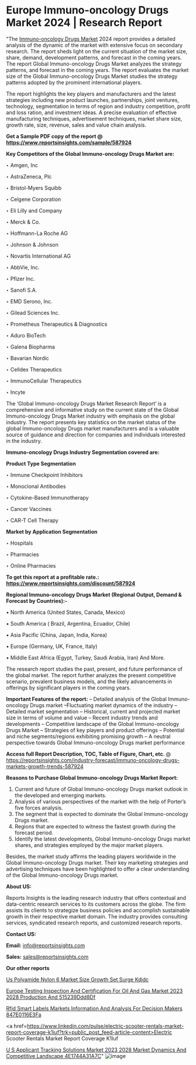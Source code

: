 # Europe Immuno-oncology Drugs Market 2024 | Research Report

"The <a href=https://www.reportsinsights.com/sample/587924>Immuno-oncology Drugs Market</a> 2024 report provides a detailed analysis of the dynamic of the market with extensive focus on secondary research. The report sheds light on the current situation of the market size, share, demand, development patterns, and forecast in the coming years. The report Global Immuno-oncology Drugs Market analyzes the strategy patterns, and forecast in the coming years. The report evaluates the market size of the Global Immuno-oncology Drugs Market studies the strategy patterns adopted by the prominent international players.

The report highlights the key players and manufacturers and the latest strategies including new product launches, partnerships, joint ventures, technology, segmentation in terms of region and industry competition, profit and loss ration, and investment ideas. A precise evaluation of effective manufacturing techniques, advertisement techniques, market share size, growth rate, size, revenue, sales and value chain analysis.

<strong>Get a Sample PDF copy of the report @ <a href=https://www.reportsinsights.com/sample/587924 style=color:#0000ff;>https://www.reportsinsights.com/sample/587924</a></strong>

<strong>Key Competitors of the Global Immuno-oncology Drugs Market are:</strong>

‣ Amgen, Inc


‣ AstraZeneca, Plc


‣ Bristol-Myers Squibb


‣ Celgene Corporation


‣ Eli Lilly and Company


‣ Merck & Co.


‣ Hoffmann-La Roche AG


‣ Johnson & Johnson


‣ Novartis International AG


‣ AbbVie, Inc.


‣ Pfizer Inc.


‣ Sanofi S.A.


‣ EMD Serono, Inc.


‣ Gilead Sciences Inc.


‣ Prometheus Therapeutics & Diagnostics


‣ Aduro BioTech


‣ Galena Biopharma


‣ Bavarian Nordic


‣ Celldex Therapeutics


‣ ImmunoCellular Therapeutics


‣ Incyte

The ‘Global Immuno-oncology Drugs Market Research Report’ is a comprehensive and informative study on the current state of the Global Immuno-oncology Drugs Market industry with emphasis on the global industry. The report presents key statistics on the market status of the global Immuno-oncology Drugs market manufacturers and is a valuable source of guidance and direction for companies and individuals interested in the industry.

<strong>Immuno-oncology Drugs Industry Segmentation covered are:</strong>

<strong>Product Type Segmentation</strong>

‣    Immune Checkpoint Inhibitors


‣ Monoclonal Antibodies


‣ Cytokine-Based Immunotherapy


‣ Cancer Vaccines


‣ CAR-T Cell Therapy

<strong>Market by Application Segmentation</strong>

‣   Hospitals


‣ Pharmacies


‣ Online Pharmacies

<strong>To get this report at a profitable rate.: <a href=https://www.reportsinsights.com/discount/587924 style=color:#0000ff;>https://www.reportsinsights.com/discount/587924</a></strong>

<strong>Regional Immuno-oncology Drugs Market (Regional Output, Demand &amp; Forecast by Countries):-</strong>

• North America (United States, Canada, Mexico)

• South America ( Brazil, Argentina, Ecuador, Chile)

• Asia Pacific (China, Japan, India, Korea)

• Europe (Germany, UK, France, Italy)

• Middle East Africa (Egypt, Turkey, Saudi Arabia, Iran) And More.

The research report studies the past, present, and future performance of the global market. The report further analyzes the present competitive scenario, prevalent business models, and the likely advancements in offerings by significant players in the coming years.

<strong>Important Features of the report:</strong>
– Detailed analysis of the Global Immuno-oncology Drugs market
–Fluctuating market dynamics of the industry
–Detailed market segmentation
– Historical, current and projected market size in terms of volume and value
– Recent industry trends and developments
– Competitive landscape of the Global Immuno-oncology Drugs Market
– Strategies of key players and product offerings
– Potential and niche segments/regions exhibiting promising growth
– A neutral perspective towards Global Immuno-oncology Drugs market performance

<strong>Access full Report Description, TOC, Table of Figure, Chart, etc. </strong>@   <a href=https://reportsinsights.com/industry-forecast/immuno-oncology-drugs-markets-growth-trends-587924 style=color:#0000ff;>https://reportsinsights.com/industry-forecast/immuno-oncology-drugs-markets-growth-trends-587924</a>

<strong>Reasons to Purchase Global Immuno-oncology Drugs Market Report:</strong>
1. Current and future of Global Immuno-oncology Drugs market outlook in the developed and emerging markets.
2. Analysis of various perspectives of the market with the help of Porter’s five forces analysis.
3. The segment that is expected to dominate the Global Immuno-oncology Drugs market.
4. Regions that are expected to witness the fastest growth during the forecast period.
5. Identify the latest developments, Global Immuno-oncology Drugs market shares, and strategies employed by the major market players.

Besides, the market study affirms the leading players worldwide in the Global Immuno-oncology Drugs market. Their key marketing strategies and advertising techniques have been highlighted to offer a clear understanding of the Global Immuno-oncology Drugs market.

<strong><strong>About US</strong>:</strong>

Reports Insights is the leading research industry that offers contextual and data-centric research services to its customers across the globe. The firm assists its clients to strategize business policies and accomplish sustainable growth in their respective market domain. The industry provides consulting services, syndicated research reports, and customized research reports.

<strong>Contact US:</strong>

<p class=><b>Email:</b> <a href=mailto:info@reportsinsights.com>info@reportsinsights.com</a></p>
<p class=><b>Sales:</b> <a href=mailto:sales@reportsinsights.com>sales@reportsinsights.com</a></p>

<strong>Our other reports</strong>

<a href=https://www.linkedin.com/pulse/us-polyamide-nylon-6-market-size-growth-set-surge-kdjdc/>Us Polyamide Nylon 6 Market Size Growth Set Surge Kdjdc</a>

<a href=https://medium.com/@achalwankhede15/europe-testing-inspection-and-certification-for-oil-and-gas-market-2023-2028-production-and-515239ddd8df>Europe Testing Inspection And Certification For Oil And Gas Market 2023 2028 Production And 515239Ddd8Df</a>

<a href=https://medium.com/@g65914336/rfid-smart-labels-markets-information-and-analysis-for-decision-makers-847e0116e3fa>Rfid Smart Labels Markets Information And Analysis For Decision Makers 847E0116E3Fa</a>

<a href=https://www.linkedin.com/pulse/electric-scooter-rentals-market-report-coverage-k1iuf?trk=public_post_feed-article-content>Electric Scooter Rentals Market Report Coverage K1Iuf</a>

<a href=https://medium.com/@reportsinsights23/u-s-applicant-tracking-solutions-market-2023-2028-market-dynamics-and-competitive-landscape-4e1744a31a7c>U S Applicant Tracking Solutions Market 2023 2028 Market Dynamics And Competitive Landscape 4E1744A31A7C</a>"
![image](https://github.com/Jaayaachit/RIGlobal/assets/158452289/2125523a-3c6e-40bb-9904-768815242239)
